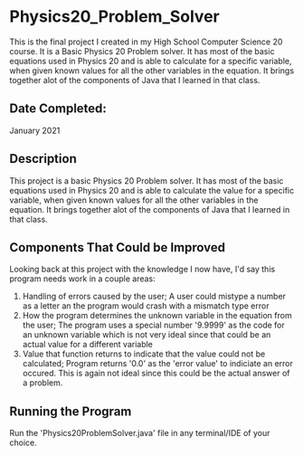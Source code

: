 # Physics20_Problem_Solver
This is the final project I created in my High School Computer Science 20 course. 
It is a Basic Physics 20 Problem solver. It has most of the basic equations used in Physics 20 and is 
able to calculate for a specific variable, when given known values for all the other variables in the equation.
It brings together alot of the components of Java that I learned in that class.


## Date Completed:
January 2021

## Description
This project is a basic Physics 20 Problem solver. It has most of the basic equations used in Physics 20 and is 
able to calculate the value for a specific variable, when given known values for all the other variables in the equation.
It brings together alot of the components of Java that I learned in that class.

## Components That Could be Improved
Looking back at this project with the knowledge I now have, I'd say this program needs work in a couple areas:
1. Handling of errors caused by the user; A user could mistype a number as a letter an the program would crash with a mismatch type error
2. How the program determines the unknown variable in the equation from the user; The program uses a special number '9.9999' as the code 
for an unknown variable which is not very ideal since that could be an actual value for a different variable
3. Value that function returns to indicate that the value could not be calculated; Program returns '0.0' as the 'error value' to 
indiciate an error occured. This is again not ideal since this could be the actual answer of a problem.

## Running the Program
Run the 'Physics20ProblemSolver.java' file in any terminal/IDE of your choice.